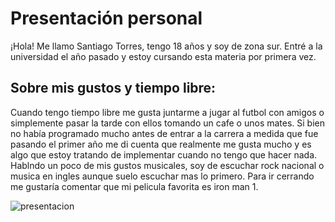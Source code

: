 # Presentación personal

¡Hola! Me llamo Santiago Torres, tengo 18 años y soy de zona sur. Entré a la universidad el año pasado y estoy cursando esta materia por primera vez.

## Sobre mis gustos y tiempo libre: 
Cuando tengo tiempo libre me gusta juntarme a jugar al futbol con amigos o simplemente pasar la tarde con ellos tomando un cafe o unos mates. Si bien no había programado mucho antes de entrar a la carrera a medida que fue pasando el primer año me di cuenta que realmente me gusta mucho y es algo que estoy tratando de implementar cuando no tengo que hacer nada.
Hablndo un poco de mis gustos musicales, soy de escuchar rock nacional o musica en ingles aunque suelo escuchar mas lo primero.
Para ir cerrando me gustaría comentar que mi pelicula favorita es iron man 1.

![presentacion](https://github.com/pdepviernestm/2024-presentacion-santiagotomastorres/assets/102331911/9cbe5b7a-7381-451e-9e36-e012c8a162fd)
